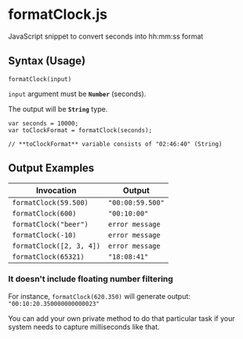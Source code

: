 # formatClock.js
JavaScript snippet to convert seconds into hh:mm:ss format

## Syntax (Usage)
```
formatClock(input)
```

`input` argument must be **`Number`** (seconds).

The output will be **`String`** type.

```
var seconds = 10000;
var toClockFormat = formatClock(seconds);

// **toClockFormat** variable consists of "02:46:40" (String)
```


## Output Examples

Invocation  | Output
------------- | -------------
`formatClock(59.500)`  | `"00:00:59.500"`
`formatClock(600)`  | `"00:10:00"`
`formatClock("beer")` | `error message`
`formatClock(-10)` | `error message`
`formatClock([2, 3, 4])` | `error message`
`formatClock(65321)` | `"18:08:41"`

### It doesn't include floating number filtering

For instance, `formatClock(620.350)` will generate output: `"00:10:20.350000000000023"`

You can add your own private method to do that particular task if your system needs to capture milliseconds like that.
